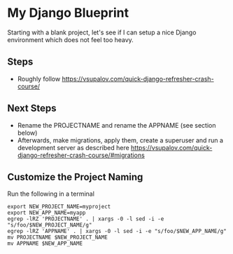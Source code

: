 # My Django Blueprint

Starting with a blank project, let's see if I can setup a nice Django environment which does not feel too heavy.

## Steps

* Roughly follow https://vsupalov.com/quick-django-refresher-crash-course/

## Next Steps

* Rename the PROJECTNAME and rename the APPNAME (see section below)
* Afterwards, make migrations, apply them, create a superuser and run a development server as described here https://vsupalov.com/quick-django-refresher-crash-course/#migrations

## Customize the Project Naming

Run the following in a terminal

```
export NEW_PROJECT_NAME=myproject
export NEW_APP_NAME=myapp
egrep -lRZ 'PROJECTNAME' . | xargs -0 -l sed -i -e "s/foo/$NEW_PROJECT_NAME/g"
egrep -lRZ 'APPNAME' . | xargs -0 -l sed -i -e "s/foo/$NEW_APP_NAME/g"
mv PROJECTNAME $NEW_PROJECT_NAME
mv APPNAME $NEW_APP_NAME
```
